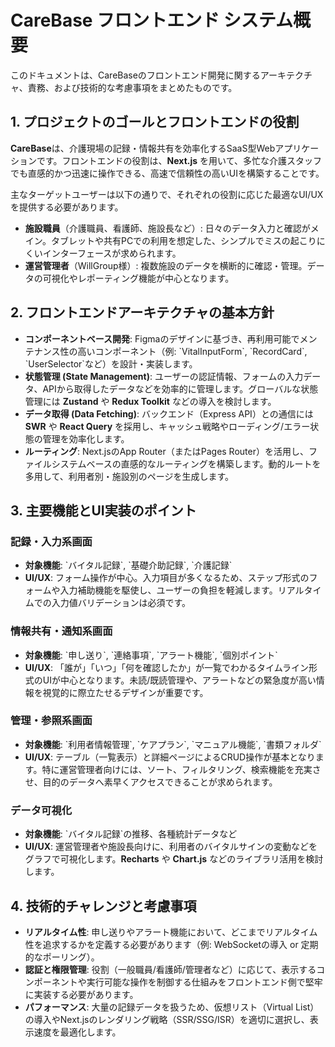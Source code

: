 # CareBase フロントエンド システム概要

このドキュメントは、CareBaseのフロントエンド開発に関するアーキテクチャ、責務、および技術的な考慮事項をまとめたものです。

## 1. プロジェクトのゴールとフロントエンドの役割

**CareBase**は、介護現場の記録・情報共有を効率化するSaaS型Webアプリケーションです。フロントエンドの役割は、**Next.js** を用いて、多忙な介護スタッフでも直感的かつ迅速に操作できる、高速で信頼性の高いUIを構築することです。

主なターゲットユーザーは以下の通りで、それぞれの役割に応じた最適なUI/UXを提供する必要があります。

- **施設職員**（介護職員、看護師、施設長など）: 日々のデータ入力と確認がメイン。タブレットや共有PCでの利用を想定した、シンプルでミスの起こりにくいインターフェースが求められます。
- **運営管理者**（WillGroup様）: 複数施設のデータを横断的に確認・管理。データの可視化やレポーティング機能が中心となります。

## 2. フロントエンドアーキテクチャの基本方針

- **コンポーネントベース開発**: Figmaのデザインに基づき、再利用可能でメンテナンス性の高いコンポーネント（例: \`VitalInputForm\`, \`RecordCard\`, \`UserSelector\`など）を設計・実装します。
- **状態管理 (State Management)**: ユーザーの認証情報、フォームの入力データ、APIから取得したデータなどを効率的に管理します。グローバルな状態管理には **Zustand** や **Redux Toolkit** などの導入を検討します。
- **データ取得 (Data Fetching)**: バックエンド（Express API）との通信には **SWR** や **React Query** を採用し、キャッシュ戦略やローディング/エラー状態の管理を効率化します。
- **ルーティング**: Next.jsのApp Router（またはPages Router）を活用し、ファイルシステムベースの直感的なルーティングを構築します。動的ルートを多用して、利用者別・施設別のページを生成します。

## 3. 主要機能とUI実装のポイント

### **記録・入力系画面**

- **対象機能**: \`バイタル記録\`, \`基礎介助記録\`, \`介護記録\`
- **UI/UX**: フォーム操作が中心。入力項目が多くなるため、ステップ形式のフォームや入力補助機能を駆使し、ユーザーの負担を軽減します。リアルタイムでの入力値バリデーションは必須です。

### **情報共有・通知系画面**

- **対象機能**: \`申し送り\`, \`連絡事項\`, \`アラート機能\`, \`個別ポイント\`
- **UI/UX**: 「誰が」「いつ」「何を確認したか」が一覧でわかるタイムライン形式のUIが中心となります。未読/既読管理や、アラートなどの緊急度が高い情報を視覚的に際立たせるデザインが重要です。

### **管理・参照系画面**

- **対象機能**: \`利用者情報管理\`, \`ケアプラン\`, \`マニュアル機能\`, \`書類フォルダ\`
- **UI/UX**: テーブル（一覧表示）と詳細ページによるCRUD操作が基本となります。特に運営管理者向けには、ソート、フィルタリング、検索機能を充実させ、目的のデータへ素早くアクセスできることが求められます。

### **データ可視化**

- **対象機能**: \`バイタル記録\`の推移、各種統計データなど
- **UI/UX**: 運営管理者や施設長向けに、利用者のバイタルサインの変動などをグラフで可視化します。**Recharts** や **Chart.js** などのライブラリ活用を検討します。

## 4. 技術的チャレンジと考慮事項

- **リアルタイム性**: 申し送りやアラート機能において、どこまでリアルタイム性を追求するかを定義する必要があります（例: WebSocketの導入 or 定期的なポーリング）。
- **認証と権限管理**: 役割（一般職員/看護師/管理者など）に応じて、表示するコンポーネントや実行可能な操作を制御する仕組みをフロントエンド側で堅牢に実装する必要があります。
- **パフォーマンス**: 大量の記録データを扱うため、仮想リスト（Virtual List）の導入やNext.jsのレンダリング戦略（SSR/SSG/ISR）を適切に選択し、表示速度を最適化します。
